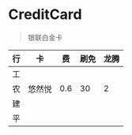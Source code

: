 # CreditCard
> 银联白金卡


|行|卡|费|刷免|龙腾|
|---|---|---|---|---|
|工|||||
|农|悠然悦|0.6|30|2|
|建|||||
|平|||||
